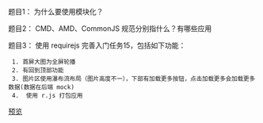 题目1： 为什么要使用模块化？

题目2： CMD、AMD、CommonJS 规范分别指什么？有哪些应用

题目3： 使用 requirejs 完善入门任务15，包括如下功能：
```
 1. 首屏大图为全屏轮播
 2. 有回到顶部功能
 3. 图片区使用瀑布流布局（图片高度不一），下部有加载更多按钮，点击加载更多会加载更多数据(数据在后端 mock)
 4.  使用 r.js 打包应用
 ```

[预览](https://mhy-web.github.io/HomeWorks/高级/task4/index.html)